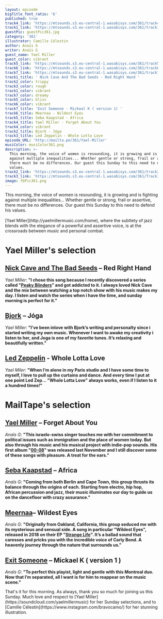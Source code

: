 ```yaml
---
layout: episode
bigTitle_font_ratio: '6'
published: true
track4_link: 'https://mtsounds.s3.eu-central-1.wasabisys.com/361/track4.mp3'
track1_link: 'https://mtsounds.s3.eu-central-1.wasabisys.com/361/track1.mp3'
guestPic: guestPic361.jpg
category: '361'
illustrator: Camille Célestin
author: Anaïs G
writer: Anaïs G
guest_name: Yael Miller
guest_color: vibrant
track5_link: 'https://mtsounds.s3.eu-central-1.wasabisys.com/361/track5.mp3'
track6_link: 'https://mtsounds.s3.eu-central-1.wasabisys.com/361/track6.mp3'
track7_link: 'https://mtsounds.s3.eu-central-1.wasabisys.com/361/track7.mp3'
track1_title: ' Nick Cave And The Bad Seeds - Red Right Hand '
track2_color: trippy
track3_color: rough
track1_color: vibrant
track7_color: dreamy
track5_color: bliss
track6_color: vibrant
track7_title: 'Exit Someone - Mickeal K ( version 1) '
track6_title: Meernaa - Wildest Eyes
track5_title: Seba Kaapstad - Africa
track4_title: Yael Miller - Forget About You
track4_color: vibrant
track2_title: Bjork - Jóga
track3_title: Led Zeppelin - Whole Lotta Love
episode_URL: 'http://mailta.pe/361/Yael-Miller'
musiColor: musiColor361.png
description: >-
  This morning, the voice of women is resounding, it is growing and is fighting
  against multiple inequalities... Whether gentle or strong, frail or assertive,
  there must be no differences. Our guest this Sunday to this need to defend his
  values.
track2_link: 'https://mtsounds.s3.eu-central-1.wasabisys.com/361/track2.mp3'
track3_link: 'https://mtsounds.s3.eu-central-1.wasabisys.com/361/Track3.mp3'
image: fbPic361.png
---
```


<p id="introduction"> This morning, the voice of women is resounding, it is growing and is fighting against multiple inequalities... Whether gentle or strong, frail or assertive, there must be no differences. Our guest this Sunday to this need to defend his values.
<br><br>
[Yael Miller](http://yaelmillermusic.com/home), where the subtlety of jazz blends with the elegance of a powerful and assertive voice, is at the crossroads between music and personal combat.
</p>



# Yael Miller's selection

## [Nick Cave and The Bad Seeds](https://www.nickcave.com/)  – Red Right Hand
_Yael Miller_: **"**I chose this song because I recently discovered a series called "[Peaky Blinders](https://fr.wikipedia.org/wiki/Peaky_Blinders_(s%C3%A9rie_t%C3%A9l%C3%A9vis%C3%A9e))” and got addicted to it. I always loved Nick Cave and the mix between watching a top notch show with his music makes my day. I listen and watch the series when i have the time, and sunday morning is perfect for it.**"**


## [Bjork](https://www.bjork.fr/) – Jóga
_Yael Miller_: **"**I’ve been inlove with Bjork’s writing and personalty since i started writing my own music. Whenever I want to awake my creativity i listen to her, and Joga is one of my favorite tunes. It’s relaxing and beautifully written.**"**

## [Led Zeppelin](https://fr.wikipedia.org/wiki/Led_Zeppelin) - Whole Lotta Love
_Yael Miler_: **"**When I’m alone in my Paris studio and I have some time to myself, I love to pull up the curtains and dance. And every time I put at one point Led Zep… "Whole Lotta Love" always works, even if I listen to it a hundred times!**"**


# MailTape's selection

## [Yael Miller](https://www.facebook.com/yaelmillerpage/) – Forget About You 
_Anaïs G_: **"**This israelo-swiss singer touches me with her commitment to political issues such as immigration and the place of women today. But also through his music and his musical project with indie-pop sounds. His first album "[00-08](https://soundcloud.com/yaelmillermusic/sets/00-08a)" was released last November and I still discover some of these songs with pleasure. A treat for the ears.**"**

## [Seba Kaapstad](http://www.kaapstad-music.com/) – Africa
_Anaïs G_: **"**Coming from both Berlin and Cape Town, this group thrusts its balance through the origins of each. Starting from electro, hip hop, African percussion and jazz, their music illuminates our day to guide us on the dancefloor with crazy assurance.**"**

## [Meernaa](http://www.meernaa.com/#home)– Wildest Eyes
_Anaïs G_: **"**Originally from Oakland, California, this group seduced me with its mysterious and sensual side. A song in particular "Wildest Eyes", released in 2018 on their EP "[Strange Life](https://meernaa.bandcamp.com/album/strange-life-ep)". It’s a ballad sound that caresses and pricks you with the incredible voice of Carly Bond. A heavenly journey through the nature that surrounds us.**"**

## [Exit Someone](https://exitsomeone.bandcamp.com/) – Mickael K ( version 1 )
_Anaïs G_: **"**To perfect this playist, light and gentle with this Montreal duo. Now that I’m separated, all I want is for him to reappear on the music scene.**"**


<p id="outroduction"> That's it for this morning. As always, thank you so much for joining us this Sunday. Much love and respect to [Yael Miller](https://soundcloud.com/yaelmillermusic) for her Sunday selections, and to [Camille Célestin](https://www.instagram.com/bravocamo/) for her stunning illustration.</p>
